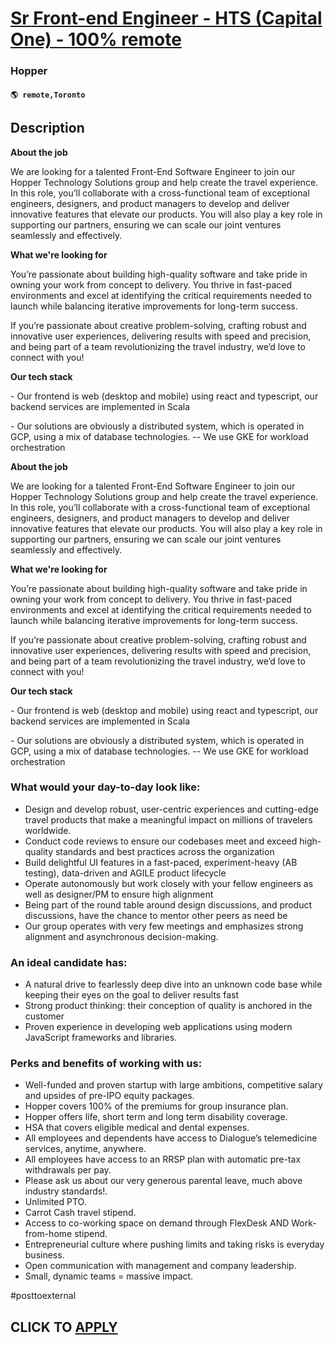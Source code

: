 # [Sr Front-end Engineer - HTS (Capital One) - 100% remote](https://www.remotewlb.com/apply/sr-front-end-engineer-hts-capital-one-100-remote)  
### Hopper  
#### `🌎 remote,Toronto`  

## Description

 **About the job**

  

We are looking for a talented Front-End Software Engineer to join our Hopper Technology Solutions group and help create the travel experience. In this role, you’ll collaborate with a cross-functional team of exceptional engineers, designers, and product managers to develop and deliver innovative features that elevate our products. You will also play a key role in supporting our partners, ensuring we can scale our joint ventures seamlessly and effectively.

  

 **What we're looking for**

  

You’re passionate about building high-quality software and take pride in owning your work from concept to delivery. You thrive in fast-paced environments and excel at identifying the critical requirements needed to launch while balancing iterative improvements for long-term success.

  

If you’re passionate about creative problem-solving, crafting robust and innovative user experiences, delivering results with speed and precision, and being part of a team revolutionizing the travel industry, we’d love to connect with you!

  

 **Our tech stack**

  

\- Our frontend is web (desktop and mobile) using react and typescript, our backend services are implemented in Scala

\- Our solutions are obviously a distributed system, which is operated in GCP, using a mix of database technologies. -- We use GKE for workload orchestration

  

 **About the job**

  

We are looking for a talented Front-End Software Engineer to join our Hopper Technology Solutions group and help create the travel experience. In this role, you’ll collaborate with a cross-functional team of exceptional engineers, designers, and product managers to develop and deliver innovative features that elevate our products. You will also play a key role in supporting our partners, ensuring we can scale our joint ventures seamlessly and effectively.

  

 **What we're looking for**

  

You’re passionate about building high-quality software and take pride in owning your work from concept to delivery. You thrive in fast-paced environments and excel at identifying the critical requirements needed to launch while balancing iterative improvements for long-term success.

  

If you’re passionate about creative problem-solving, crafting robust and innovative user experiences, delivering results with speed and precision, and being part of a team revolutionizing the travel industry, we’d love to connect with you!

  

 **Our tech stack**

  

\- Our frontend is web (desktop and mobile) using react and typescript, our backend services are implemented in Scala

\- Our solutions are obviously a distributed system, which is operated in GCP, using a mix of database technologies. -- We use GKE for workload orchestration

  

### What would your day-to-day look like:

* Design and develop robust, user-centric experiences and cutting-edge travel products that make a meaningful impact on millions of travelers worldwide.
* Conduct code reviews to ensure our codebases meet and exceed high-quality standards and best practices across the organization
* Build delightful UI features in a fast-paced, experiment-heavy (AB testing), data-driven and AGILE product lifecycle
* Operate autonomously but work closely with your fellow engineers as well as designer/PM to ensure high alignment 
* Being part of the round table around design discussions, and product discussions, have the chance to mentor other peers as need be
* Our group operates with very few meetings and emphasizes strong alignment and asynchronous decision-making.

  

  

### An ideal candidate has:

* A natural drive to fearlessly deep dive into an unknown code base while keeping their eyes on the goal to deliver results fast
* Strong product thinking: their conception of quality is anchored in the customer
* Proven experience in developing web applications using modern JavaScript frameworks and libraries.

  

  

### Perks and benefits of working with us:

* Well-funded and proven startup with large ambitions, competitive salary and upsides of pre-IPO equity packages.
* Hopper covers 100% of the premiums for group insurance plan.
* Hopper offers life, short term and long term disability coverage.
* HSA that covers eligible medical and dental expenses.
* All employees and dependents have access to Dialogue’s telemedicine services, anytime, anywhere.
* All employees have access to an RRSP plan with automatic pre-tax withdrawals per pay.
* Please ask us about our very generous parental leave, much above industry standards!.
* Unlimited PTO.
* Carrot Cash travel stipend.
* Access to co-working space on demand through FlexDesk AND Work-from-home stipend.
* Entrepreneurial culture where pushing limits and taking risks is everyday business.
* Open communication with management and company leadership.
* Small, dynamic teams = massive impact.

  

#posttoexternal

  
## CLICK TO [APPLY](https://www.remotewlb.com/apply/sr-front-end-engineer-hts-capital-one-100-remote)

